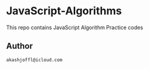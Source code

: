 # JavaScript-Algorithms
This repo contains JavaScript Algorithm Practice codes

## Author
    akashjoffl@icloud.com